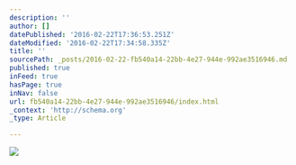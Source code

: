```yaml
---
description: ''
author: []
datePublished: '2016-02-22T17:36:53.251Z'
dateModified: '2016-02-22T17:34:58.335Z'
title: ''
sourcePath: _posts/2016-02-22-fb540a14-22bb-4e27-944e-992ae3516946.md
published: true
inFeed: true
hasPage: true
inNav: false
url: fb540a14-22bb-4e27-944e-992ae3516946/index.html
_context: 'http://schema.org'
_type: Article

---
```

![](https://the-grid-user-content.s3-us-west-2.amazonaws.com/e38b2622-a144-4bc2-a9d0-f1141efa82dd.png)